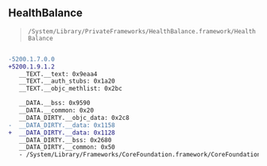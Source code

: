 ## HealthBalance

> `/System/Library/PrivateFrameworks/HealthBalance.framework/HealthBalance`

```diff

-5200.1.7.0.0
+5200.1.9.1.2
   __TEXT.__text: 0x9eaa4
   __TEXT.__auth_stubs: 0x1a20
   __TEXT.__objc_methlist: 0x2bc

   __DATA.__bss: 0x9590
   __DATA.__common: 0x20
   __DATA_DIRTY.__objc_data: 0x2c8
-  __DATA_DIRTY.__data: 0x1158
+  __DATA_DIRTY.__data: 0x1128
   __DATA_DIRTY.__bss: 0x2680
   __DATA_DIRTY.__common: 0x50
   - /System/Library/Frameworks/CoreFoundation.framework/CoreFoundation

```

